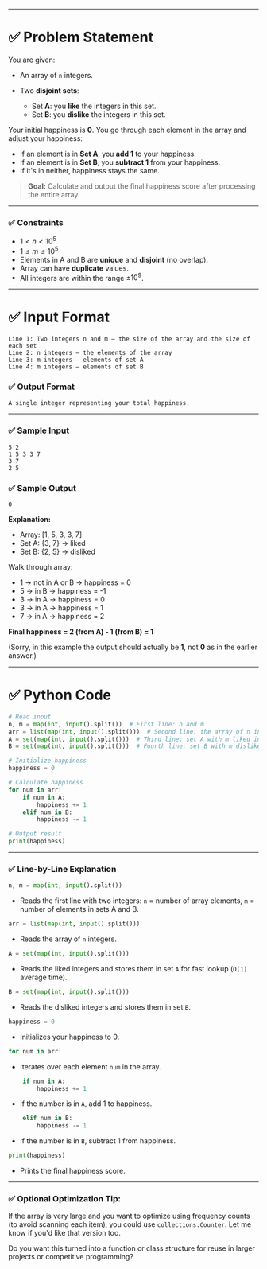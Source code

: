 
---

# ✅ **Problem Statement**

You are given:

* An array of `n` integers.
* Two **disjoint sets**:

  * Set **A**: you **like** the integers in this set.
  * Set **B**: you **dislike** the integers in this set.

Your initial happiness is **0**.
You go through each element in the array and adjust your happiness:

* If an element is in **Set A**, you **add 1** to your happiness.
* If an element is in **Set B**, you **subtract 1** from your happiness.
* If it's in neither, happiness stays the same.

> **Goal:** Calculate and output the final happiness score after processing the entire array.

---

### ✅ **Constraints**

* $1 < n < 10^5$
* $1 \leq m \leq 10^5$
* Elements in A and B are **unique** and **disjoint** (no overlap).
* Array can have **duplicate** values.
* All integers are within the range ±$10^9$.

---

# ✅ **Input Format**

```
Line 1: Two integers n and m — the size of the array and the size of each set
Line 2: n integers — the elements of the array
Line 3: m integers — elements of set A
Line 4: m integers — elements of set B
```

### ✅ **Output Format**

```
A single integer representing your total happiness.
```

---

### ✅ **Sample Input**

```
5 2
1 5 3 3 7
3 7
2 5
```

### ✅ **Sample Output**

```
0
```

**Explanation:**

* Array: \[1, 5, 3, 3, 7]
* Set A: {3, 7} → liked
* Set B: {2, 5} → disliked

Walk through array:

* 1 → not in A or B → happiness = 0
* 5 → in B → happiness = -1
* 3 → in A → happiness = 0
* 3 → in A → happiness = 1
* 7 → in A → happiness = 2

**Final happiness = 2 (from A) - 1 (from B) = 1**

(Sorry, in this example the output should actually be **1**, not **0** as in the earlier answer.)

---

# ✅ **Python Code**

```python
# Read input
n, m = map(int, input().split())  # First line: n and m
arr = list(map(int, input().split()))  # Second line: the array of n integers
A = set(map(int, input().split()))  # Third line: set A with m liked integers
B = set(map(int, input().split()))  # Fourth line: set B with m disliked integers

# Initialize happiness
happiness = 0

# Calculate happiness
for num in arr:
    if num in A:
        happiness += 1
    elif num in B:
        happiness -= 1

# Output result
print(happiness)
```

---

### ✅ **Line-by-Line Explanation**

```python
n, m = map(int, input().split())
```

* Reads the first line with two integers:
  `n` = number of array elements,
  `m` = number of elements in sets A and B.

```python
arr = list(map(int, input().split()))
```

* Reads the array of `n` integers.

```python
A = set(map(int, input().split()))
```

* Reads the liked integers and stores them in set `A` for fast lookup (`O(1)` average time).

```python
B = set(map(int, input().split()))
```

* Reads the disliked integers and stores them in set `B`.

```python
happiness = 0
```

* Initializes your happiness to 0.

```python
for num in arr:
```

* Iterates over each element `num` in the array.

```python
    if num in A:
        happiness += 1
```

* If the number is in `A`, add 1 to happiness.

```python
    elif num in B:
        happiness -= 1
```

* If the number is in `B`, subtract 1 from happiness.

```python
print(happiness)
```

* Prints the final happiness score.

---

### ✅ Optional Optimization Tip:

If the array is very large and you want to optimize using frequency counts (to avoid scanning each item), you could use `collections.Counter`. Let me know if you'd like that version too.

Do you want this turned into a function or class structure for reuse in larger projects or competitive programming?

